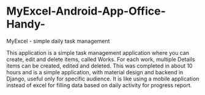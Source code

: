 # MyExcel-Android-App-Office-Handy-

MyExcel - simple daily task management

This application is a simple task management application where you can create, edit and delete items, called Works. For each work, multiple Details items can be created, edited and deleted. This was completed in about 10 hours and is a simple application, with material design and backend in Django, useful only for specific audience. It is like using a mobile application instead of excel for filling data based on daily activity for progress report. 
